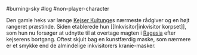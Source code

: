 #burning-sky #log #non-player-character

Den gamle heks var længe [Kejser Kultunge](Kejser%20Kultunge.md)s nærmeste rådgiver og en højt rangeret præstinde. Siden etablerede hun [[Inkvisitor|inkvisitor korpset]], som hun nu forsøger at udnytte til at overtage magten i [Ragesia](Ragesia.md) efter kejserens bortgang. Oftest skjult bag en kunstfærdig maske, som nærmere er et smykke end de almindelige inkvisitorers kranie-masker.
